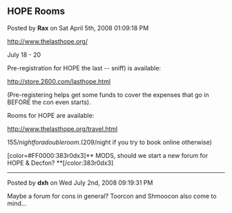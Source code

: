 ## HOPE Rooms
Posted by **Rax** on Sat April 5th, 2008 01:09:18 PM

<!-- m --><a class="postlink" href="http://www.thelasthope.org/">http://www.thelasthope.org/</a><!-- m -->
July 18 - 20

Pre-registration for HOPE the last -- sniff) is available:

<!-- m --><a class="postlink" href="http://store.2600.com/lasthope.html">http://store.2600.com/lasthope.html</a><!-- m -->

(Pre-registering helps get some funds to cover the expenses that go in BEFORE the con even starts).

Rooms for HOPE are available:

<!-- m --><a class="postlink" href="http://www.thelasthope.org/travel.html">http://www.thelasthope.org/travel.html</a><!-- m -->

$155/night for a double room.  ($209/night if you try to book online otherwise)



[color=#FF0000:383r0dx3]** MODS, should we start a new forum for HOPE  &amp;  Decfon? **[/color:383r0dx3]

--------------------------------------------------------------------------------

Posted by **dxh** on Wed July 2nd, 2008 09:19:31 PM

Maybe a forum for cons in general?  Toorcon and Shmoocon also come to mind...
